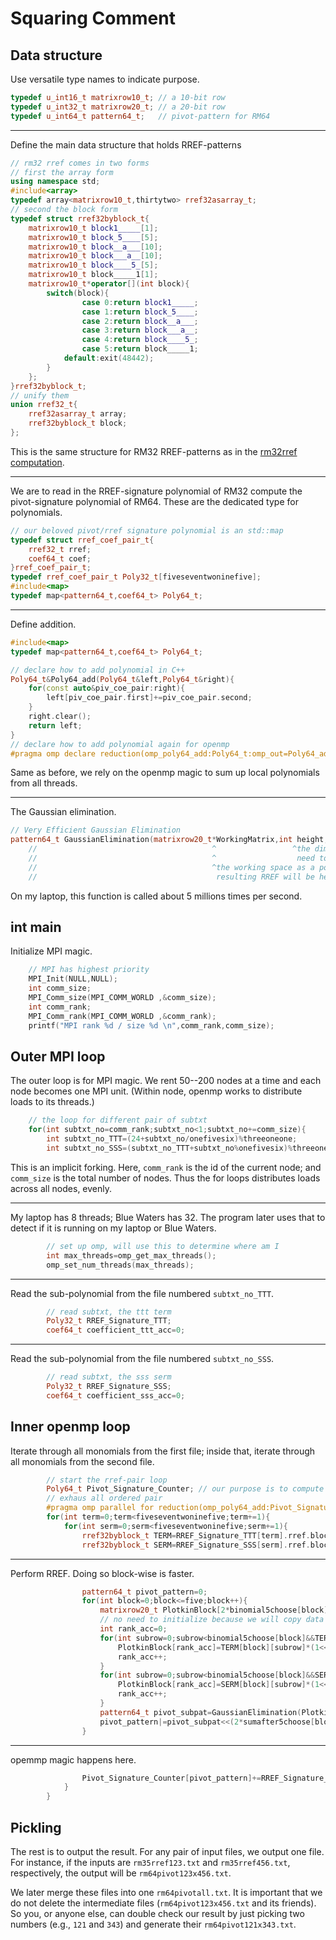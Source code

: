 
# Squaring Comment

## Data structure

Use versatile type names to indicate purpose.

```C++
typedef u_int16_t matrixrow10_t; // a 10-bit row
typedef u_int32_t matrixrow20_t; // a 20-bit row
typedef u_int64_t pattern64_t;   // pivot-pattern for RM64
```

---

Define the main data structure that holds RREF-patterns

```C++
// rm32 rref comes in two forms
// first the array form
using namespace std;
#include<array>
typedef array<matrixrow10_t,thirtytwo> rref32asarray_t;
// second the block form
typedef struct rref32byblock_t{
    matrixrow10_t block1_____[1];
    matrixrow10_t block_5____[5];
    matrixrow10_t block__a___[10];
    matrixrow10_t block___a__[10];
    matrixrow10_t block____5_[5];
    matrixrow10_t block_____1[1];
    matrixrow10_t*operator[](int block){
        switch(block){
                case 0:return block1_____;
                case 1:return block_5____;
                case 2:return block__a___;
                case 3:return block___a__;
                case 4:return block____5_;
                case 5:return block_____1;
            default:exit(48442);
        }
    };
}rref32byblock_t;
// unify them
union rref32_t{
    rref32asarray_t array;
    rref32byblock_t block;
};
```

This is the same structure for RM32 RREF-patterns
as in the [rm32rref computation](../rm34rref).

---

We are to read in the RREF-signature polynomial of RM32
compute the pivot-signature polynomial of RM64.
These are the dedicated type for polynomials.

```C++
// our beloved pivot/rref signature polynomial is an std::map
typedef struct rref_coef_pair_t{
    rref32_t rref;
    coef64_t coef;
}rref_coef_pair_t;
typedef rref_coef_pair_t Poly32_t[fiveseventwoninefive];
#include<map>
typedef map<pattern64_t,coef64_t> Poly64_t;
```

---

Define addition.

```C++
#include<map>
typedef map<pattern64_t,coef64_t> Poly64_t;

// declare how to add polynomial in C++
Poly64_t&Poly64_add(Poly64_t&left,Poly64_t&right){
    for(const auto&piv_coe_pair:right){
        left[piv_coe_pair.first]+=piv_coe_pair.second;
    }
    right.clear();
    return left;
}
// declare how to add polynomial again for openmp
#pragma omp declare reduction(omp_poly64_add:Poly64_t:omp_out=Poly64_add(omp_out,omp_in))
```

Same as before, we rely on the openmp magic
to sum up local polynomials from all threads.

---

The Gaussian elimination.

```C++
// Very Efficient Gaussian Elimination
pattern64_t GaussianElimination(matrixrow20_t*WorkingMatrix,int height,int width){
    //                                       ^                 ^the dimension of the matrix
    //                                       ^                  need to be boundary-safe
    //                                       ^the working space as a pointer
    //                                        resulting RREF will be here
```

On my laptop, this function is called about 5 millions times per second.

## int main

Initialize MPI magic.

```C++
    // MPI has highest priority
    MPI_Init(NULL,NULL);
    int comm_size;
    MPI_Comm_size(MPI_COMM_WORLD ,&comm_size);
    int comm_rank;
    MPI_Comm_rank(MPI_COMM_WORLD ,&comm_rank);
    printf("MPI rank %d / size %d \n",comm_rank,comm_size);
```

## Outer MPI loop

The outer loop is for MPI magic.
We rent 50--200 nodes at a time and each node becomes one MPI unit.
(Within node, openmp works to distribute loads to its threads.)

```C++
    // the loop for different pair of subtxt
    for(int subtxt_no=comm_rank;subtxt_no<1;subtxt_no+=comm_size){
        int subtxt_no_TTT=(24+subtxt_no/onefivesix)%threeoneone;
        int subtxt_no_SSS=(subtxt_no_TTT+subtxt_no%onefivesix)%threeoneone;
```

This is an implicit forking.
Here, `comm_rank` is the id of the current node;
and `comm_size` is the total number of nodes.
Thus the for loops distributes loads across all nodes, evenly.

---

My laptop has 8 threads; Blue Waters has 32.
The program later uses that to detect
if it is running on my laptop or Blue Waters.

```C++
        // set up omp, will use this to determine where am I
        int max_threads=omp_get_max_threads();
        omp_set_num_threads(max_threads);
```

---

Read the sub-polynomial from the file numbered `subtxt_no_TTT`.

```C++
        // read subtxt, the ttt term
        Poly32_t RREF_Signature_TTT;
        coef64_t coefficient_ttt_acc=0;
```

---

Read the sub-polynomial from the file numbered `subtxt_no_SSS`.

```C++
        // read subtxt, the sss serm
        Poly32_t RREF_Signature_SSS;
        coef64_t coefficient_sss_acc=0;
```

## Inner openmp loop

Iterate through all monomials from the first file;
inside that, iterate through all monomials from the second file.

```C++
        // start the rref-pair loop
        Poly64_t Pivot_Signature_Counter; // our purpose is to compute this
        // exhaus all ordered pair
        #pragma omp parallel for reduction(omp_poly64_add:Pivot_Signature_Counter)
        for(int term=0;term<fiveseventwoninefive;term+=1){
            for(int serm=0;serm<fiveseventwoninefive;serm+=1){
                rref32byblock_t TERM=RREF_Signature_TTT[term].rref.block;
                rref32byblock_t SERM=RREF_Signature_SSS[serm].rref.block;
```

---

Perform RREF.
Doing so block-wise is faster.

```C++
                pattern64_t pivot_pattern=0;
                for(int block=0;block<=five;block++){
                    matrixrow20_t PlotkinBlock[2*binomial5choose[block]]; // claim working space
                    // no need to initialize because we will copy data and keep track of size
                    int rank_acc=0;
                    for(int subrow=0;subrow<binomial5choose[block]&&TERM[block][subrow];subrow++){
                        PlotkinBlock[rank_acc]=TERM[block][subrow]*(1<<binomial5choose[block]);
                        rank_acc++;
                    }
                    for(int subrow=0;subrow<binomial5choose[block]&&SERM[block][subrow];subrow++){
                        PlotkinBlock[rank_acc]=SERM[block][subrow]*(1<<binomial5choose[block]|1);
                        rank_acc++;
                    }
                    pattern64_t pivot_subpat=GaussianElimination(PlotkinBlock,rank_acc,2*binomial5choose[block]);
                    pivot_pattern|=pivot_subpat<<(2*sumafter5choose[block]);
                }
```

---

opemmp magic happens here.

```C++
                Pivot_Signature_Counter[pivot_pattern]+=RREF_Signature_TTT[term].coef*RREF_Signature_SSS[serm].coef;
            }
        }
```

## Pickling

The rest is to output the result.
For any pair of input files, we output one file.
For instance, if the inputs are `rm35rref123.txt` and `rm35rref456.txt`,
respectively, the output will be `rm64pivot123x456.txt`.

We later merge these files into one `rm64pivotall.txt`.
It is important that we do not delete the intermediate files
(`rm64pivot123x456.txt` and its friends).
So you, or anyone else, can double check our result by just picking two numbers
(e.g., `121` and `343`) and generate their `rm64pivot121x343.txt`.
